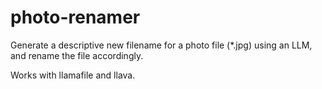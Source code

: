 # photo-renamer

Generate a descriptive new filename for a photo file (*.jpg) using an LLM, and rename the file accordingly.

Works with llamafile and llava.
